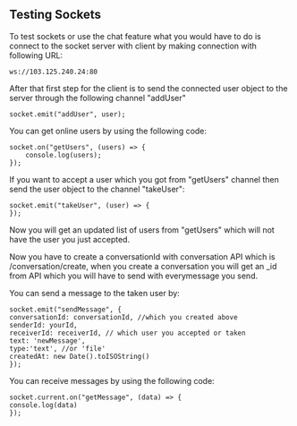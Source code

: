 ## Testing Sockets

To test sockets or use the chat feature what you would have to do is connect to the socket server with client by making connection with following URL: 
    
```
ws://103.125.240.24:80
```
After that first step for the client is to send the connected user object to the server through the following channel "addUser"
    
```
socket.emit("addUser", user);
```
    
You can get online users by using the following code:
    
```
socket.on("getUsers", (users) => {
    console.log(users);
});
```

If you want to accept a user which you got from "getUsers" channel then send the user object to the channel 
"takeUser":
    
```
socket.emit("takeUser", (user) => {
});
```

Now you will get an updated list of users from "getUsers" which will not have the user you just accepted.

Now you have to create a conversationId with conversation API which is /conversation/create, when you create a conversation you will get an _id from API which you will have to send with everymessage you send.

You can send a message to the taken user by:
        
```
socket.emit("sendMessage", {
conversationId: conversationId, //which you created above
senderId: yourId,
receiverId: receiverId, // which user you accepted or taken
text: 'newMessage',
type:'text', //or 'file'
createdAt: new Date().toISOString()
});
```

You can receive messages by using the following code:
        
```
socket.current.on("getMessage", (data) => {
console.log(data)
});

```
